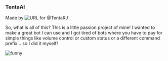 ### TentaAI
Made by ![URL for @TentaRJ](https://twitter.com/tentarj)

So, what is all of this?
This is a little passion project of mine! I wanted to make a great bot I can use and I got tired of bots where you have to pay for simple things like volume control or custom status or a different command prefix... so I did it myself!

![funny](https://external-preview.redd.it/0wJ2ZY6d6EwPxn39HOtt5Y6FSfEfsyvEoLQWY4tsS3M.jpg?auto=webp&s=678a2dbbf0311977b3bc0049e23583c86725b113)

